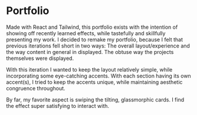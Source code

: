 # Portfolio
Made with React and Tailwind, this portfolio exists with the intention of showing off recently learned effects, while tastefully and skillfully presenting my work. I decided to remake my portfolio, because I felt that previous iterations fell short in two ways:
The overall layout/experience and the way content in general in displayed.
The obtuse way the projects themselves were displayed.

With this iteration I wanted to keep the layout relatively simple, while incorporating some eye-catching accents. With each section having its own accent(s), I tried to keep the accents unique, while maintaining aesthetic congruence throughout.

By far, my favorite aspect is swiping the tilting, glassmorphic cards. I find the effect super satisfying to interact with.
